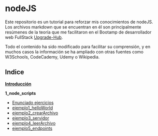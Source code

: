 # nodeJS

Este repositorio es un tutorial para reforzar mis conocimientos de nodeJS.
Los archivos markdown que se encuentran en él son principalmente resúmenes de la teoría que me facilitaron en el Bootamp de desarrollador web FullStack [Upgrade-Hub](https://pro.upgrade-hub.com/).

Todo el contenido ha sido modificado para facilitar su comprensión, y en muchos casos la información se ha ampliado con otras fuentes como W3Schools, CodeCademy, Udemy o Wikipedia.

## Indice

[**Introducción**](Introducción.md)

 
**1_node_scripts**
* [Enunciado ejercicios](1_node_scripts/enunciadoEjemplos.md)
* [ejemplo1_helloWorld](1_node_scripts/ejemplo1_helloWorld.js)
* [ejemplo2_crearArchivo](1_node_scripts/ejemplo2_crearArchivo.js)
* [ejemplo3_servidor](1_node_scripts/ejemplo3_servidor.js)
* [ejemplo4_leerArchivo](1_node_scripts/ejemplo4_leerArchivo.js)
* [ejemplo5_endpoints](1_node_scripts/ejemplo5_endpoints.js)
